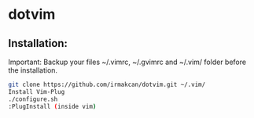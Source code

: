 dotvim
======


Installation:
-------------

Important: Backup your files ~/.vimrc, ~/.gvimrc and ~/.vim/ folder before the installation.

``` sh
git clone https://github.com/irmakcan/dotvim.git ~/.vim/
Install Vim-Plug
./configure.sh
:PlugInstall (inside vim)
```

